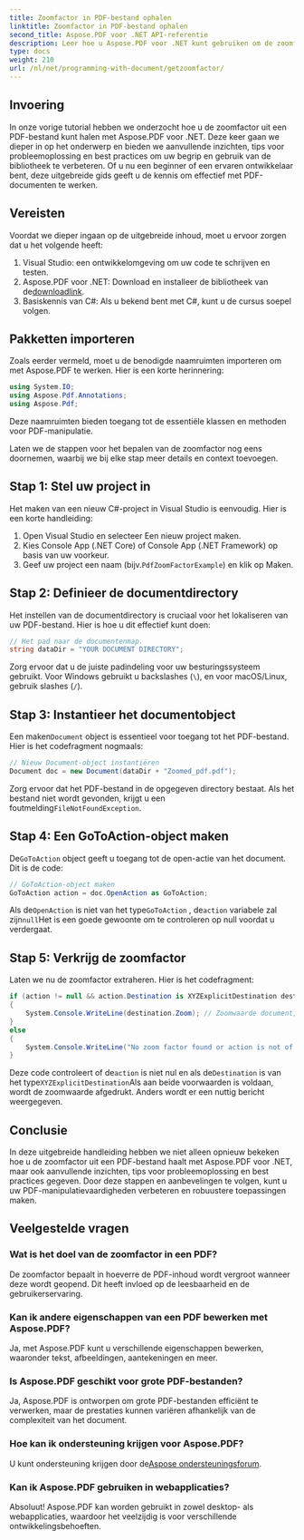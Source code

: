```yaml
---
title: Zoomfactor in PDF-bestand ophalen
linktitle: Zoomfactor in PDF-bestand ophalen
second_title: Aspose.PDF voor .NET API-referentie
description: Leer hoe u Aspose.PDF voor .NET kunt gebruiken om de zoomfactor in een PDF-bestand te verkrijgen met behulp van deze stapsgewijze handleiding.
type: docs
weight: 210
url: /nl/net/programming-with-document/getzoomfactor/
---
```

## Invoering

In onze vorige tutorial hebben we onderzocht hoe u de zoomfactor uit een PDF-bestand kunt halen met Aspose.PDF voor .NET. Deze keer gaan we dieper in op het onderwerp en bieden we aanvullende inzichten, tips voor probleemoplossing en best practices om uw begrip en gebruik van de bibliotheek te verbeteren. Of u nu een beginner of een ervaren ontwikkelaar bent, deze uitgebreide gids geeft u de kennis om effectief met PDF-documenten te werken.

## Vereisten

Voordat we dieper ingaan op de uitgebreide inhoud, moet u ervoor zorgen dat u het volgende heeft:

1. Visual Studio: een ontwikkelomgeving om uw code te schrijven en testen.
2. Aspose.PDF voor .NET: Download en installeer de bibliotheek van de[downloadlink](https://releases.aspose.com/pdf/net/).
3. Basiskennis van C#: Als u bekend bent met C#, kunt u de cursus soepel volgen.

## Pakketten importeren

Zoals eerder vermeld, moet u de benodigde naamruimten importeren om met Aspose.PDF te werken. Hier is een korte herinnering:

```csharp
using System.IO;
using Aspose.Pdf.Annotations;
using Aspose.Pdf;
```

Deze naamruimten bieden toegang tot de essentiële klassen en methoden voor PDF-manipulatie.

Laten we de stappen voor het bepalen van de zoomfactor nog eens doornemen, waarbij we bij elke stap meer details en context toevoegen.

## Stap 1: Stel uw project in

Het maken van een nieuw C#-project in Visual Studio is eenvoudig. Hier is een korte handleiding:

1. Open Visual Studio en selecteer Een nieuw project maken.
2. Kies Console App (.NET Core) of Console App (.NET Framework) op basis van uw voorkeur.
3.  Geef uw project een naam (bijv.`PdfZoomFactorExample`) en klik op Maken.

## Stap 2: Definieer de documentdirectory

Het instellen van de documentdirectory is cruciaal voor het lokaliseren van uw PDF-bestand. Hier is hoe u dit effectief kunt doen:

```csharp
// Het pad naar de documentenmap.
string dataDir = "YOUR DOCUMENT DIRECTORY";
```

Zorg ervoor dat u de juiste padindeling voor uw besturingssysteem gebruikt. Voor Windows gebruikt u backslashes (`\`), en voor macOS/Linux, gebruik slashes (`/`).

## Stap 3: Instantieer het documentobject

Een maken`Document` object is essentieel voor toegang tot het PDF-bestand. Hier is het codefragment nogmaals:

```csharp
// Nieuw Document-object instantiëren
Document doc = new Document(dataDir + "Zoomed_pdf.pdf");
```

 Zorg ervoor dat het PDF-bestand in de opgegeven directory bestaat. Als het bestand niet wordt gevonden, krijgt u een foutmelding`FileNotFoundException`.

## Stap 4: Een GoToAction-object maken

 De`GoToAction` object geeft u toegang tot de open-actie van het document. Dit is de code:

```csharp
// GoToAction-object maken
GoToAction action = doc.OpenAction as GoToAction;
```

 Als de`OpenAction` is niet van het type`GoToAction` , de`action` variabele zal zijn`null`Het is een goede gewoonte om te controleren op null voordat u verdergaat.

## Stap 5: Verkrijg de zoomfactor

Laten we nu de zoomfactor extraheren. Hier is het codefragment:

```csharp
if (action != null && action.Destination is XYZExplicitDestination destination)
{
    System.Console.WriteLine(destination.Zoom); // Zoomwaarde document;
}
else
{
    System.Console.WriteLine("No zoom factor found or action is not of type GoToAction.");
}
```

 Deze code controleert of de`action` is niet nul en als de`Destination` is van het type`XYZExplicitDestination`Als aan beide voorwaarden is voldaan, wordt de zoomwaarde afgedrukt. Anders wordt er een nuttig bericht weergegeven.

## Conclusie

In deze uitgebreide handleiding hebben we niet alleen opnieuw bekeken hoe u de zoomfactor uit een PDF-bestand haalt met Aspose.PDF voor .NET, maar ook aanvullende inzichten, tips voor probleemoplossing en best practices gegeven. Door deze stappen en aanbevelingen te volgen, kunt u uw PDF-manipulatievaardigheden verbeteren en robuustere toepassingen maken.

## Veelgestelde vragen

### Wat is het doel van de zoomfactor in een PDF?
De zoomfactor bepaalt in hoeverre de PDF-inhoud wordt vergroot wanneer deze wordt geopend. Dit heeft invloed op de leesbaarheid en de gebruikerservaring.

### Kan ik andere eigenschappen van een PDF bewerken met Aspose.PDF?
Ja, met Aspose.PDF kunt u verschillende eigenschappen bewerken, waaronder tekst, afbeeldingen, aantekeningen en meer.

### Is Aspose.PDF geschikt voor grote PDF-bestanden?
Ja, Aspose.PDF is ontworpen om grote PDF-bestanden efficiënt te verwerken, maar de prestaties kunnen variëren afhankelijk van de complexiteit van het document.

### Hoe kan ik ondersteuning krijgen voor Aspose.PDF?
 U kunt ondersteuning krijgen door de[Aspose ondersteuningsforum](https://forum.aspose.com/c/pdf/10).

### Kan ik Aspose.PDF gebruiken in webapplicaties?
Absoluut! Aspose.PDF kan worden gebruikt in zowel desktop- als webapplicaties, waardoor het veelzijdig is voor verschillende ontwikkelingsbehoeften.